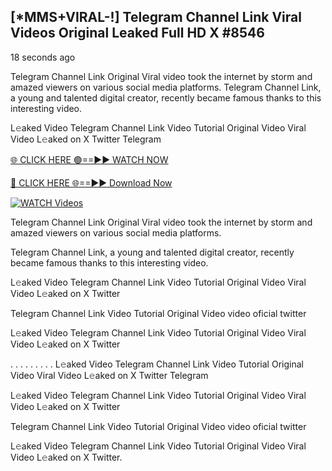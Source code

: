 ## [*MMS+VIRAL-!] Telegram Channel Link Viral Videos Original Leaked Full HD X #8546

18 seconds ago

Telegram Channel Link Original Viral video took the internet by storm and amazed viewers on various social media platforms. 
Telegram Channel Link, a young and talented digital creator, recently became famous thanks to this interesting video.

L𝚎aked Video Telegram Channel Link Video Tutorial Original Video Viral Video L𝚎aked on X Twitter Telegram

[🌐 CLICK HERE 🟢==►► WATCH NOW](https://russelviper69.blogspot.com/p/viral-tv.html)

[🔴 CLICK HERE 🌐==►► Download Now](https://russelviper69.blogspot.com/p/viral-tv.html)

[![WATCH Videos](https://i.imgur.com/dJHk4Zq.gif)](https://russelviper69.blogspot.com/p/viral-tv.html)

Telegram Channel Link Original Viral video took the internet by storm and amazed viewers on various social media platforms. 

Telegram Channel Link, a young and talented digital creator, recently became famous thanks to this interesting video.

L𝚎aked Video Telegram Channel Link Video Tutorial Original Video Viral Video L𝚎aked on X Twitter

Telegram Channel Link Video Tutorial Original Video video oficial twitter

L𝚎aked Video Telegram Channel Link Video Tutorial Original Video Viral Video L𝚎aked on X Twitter

. . . . . . . . . L𝚎aked Video Telegram Channel Link Video Tutorial Original Video Viral Video L𝚎aked on X Twitter Telegram

L𝚎aked Video Telegram Channel Link Video Tutorial Original Video Viral Video L𝚎aked on X Twitter

Telegram Channel Link Video Tutorial Original Video video oficial twitter

L𝚎aked Video Telegram Channel Link Video Tutorial Original Video Viral Video L𝚎aked on X Twitter.